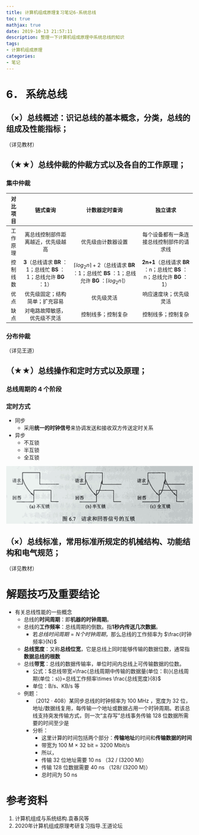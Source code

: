 ```yaml
---
title: 计算机组成原理复习笔记6-系统总线
toc: true
mathjax: true
date: 2019-10-13 21:57:11
description: 整理一下计算机组成原理中系统总线的知识
tags: 
- 计算机组成原理
categories: 
- 笔记
---
```


# 6． 系统总线
## （×）总线概述：识记总线的基本概念，分类，总线的组成及性能指标；

（详见教材）

## （★★）总线仲裁的仲裁方式以及各自的工作原理；

### 集中仲裁

| 对比项目 |                           链式查询                           |                        计数器定时查询                        |                           独立请求                           |
| :------: | :----------------------------------------------------------: | :----------------------------------------------------------: | :----------------------------------------------------------: |
| 工作原理 |              离总线控制部件距离越近，优先级越高              |                      优先级由计数器设置                      |           每个设备都有一条连接总线控制部件的请求线           |
| 控制线数 | **3**（总线请求 **BR** ：1；总线忙 **BS** ：1；总线允许 **BG** ：1） | $\lceil log_2n\rceil+2$（总线请求 **BR** ：1；总线忙 **BS** ：1；总线允许 **BG** ：$\lceil log_2n\rceil$） | **2n+1**（总线请求 **BR** ：n；总线忙 **BS** ：n；总线允许 **BG** ：1） |
|   优点   |                优先级固定；结构简单；扩充容易                |                          优先级灵活                          |                    响应速度块；优先级灵活                    |
|   缺点   |                 对电路故障敏感，优先级不灵活                 |                      控制线多；控制复杂                      |                      控制线多；控制复杂                      |

### 分布仲裁

（详见王道）

##  （★★）总线操作和定时方式以及原理；

### 总线周期的 4 个阶段

### 定时方式

* 同步
  * 采用**统一的时钟信号**来协调发送和接收双方传送定时关系
* 异步
  * 不互锁
  * 半互锁
  * 全互锁

![异步请求回答信号的互锁](https://github.com/CosmosNing/CosmosNing.github.io/blob/master/2019/10/13/Bus-Timing.png?raw=true)

## （×）总线标准，常用标准所规定的机械结构、功能结构和电气规范；

（详见教材）

# 解题技巧及重要结论

* 有关总线性能的一些概念
  * 总线的**时间周期**：即**机器的时钟周期**。
  * 总线的**工作频率**：总线周期的倒数。指**1秒内传送几次数据**。
      * 若$总线时间周期=N个时钟周期$，那么总线的工作频率为 $\frac{时钟频率}{N}$
  * **总线宽度**：又称**总线位宽**，它是总线上同时能够传输的数据位数，通常指**数据总线的根数**
  * 总线**带宽**：总线的数据传输率，单位时间内总线上可传输数据的位数。
    * 公式：$总线带宽=\frac{总线周期中传输的数据量(单位：B)}{总线周期(单位：s)}=总线工作频率\times \frac{总线宽度}{8}$
    * 单位：B/s、KB/s 等
  * 例题：
      * （2012 · 408）某同步总线的时钟频率为 100 MHz ，宽度为 32 位，地址/数据线复用，每传输一个地址或数据占用一个时钟周期。若该总线支持突发传输方式，则一次“主存写”总线事务传输 128 位数据所需要的时间至少是
      * 分析：
          * 这里计算的时间包括两个部分：**传输地址**的时间和**传输数据的时间**
          * 带宽为 100 M × 32 bit = 3200 Mbit/s
          * 所以，
          * 传输 32 位地址需要 10 ns （32 / (3200 M)）
          * 传输 128 位数据需要 40 ns （128/ (3200 M)）
          * 总时间为 50 ns

# 参考资料

1. 计算机组成与系统结构.袁春风等
2. 2020年计算机组成原理考研复习指导.王道论坛